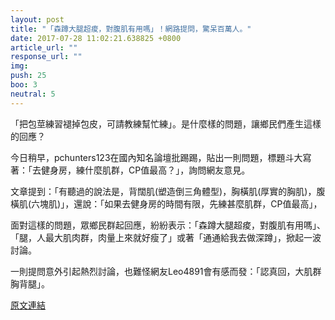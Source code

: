 ```yaml
---
layout: post
title: "「森蹲大腿超痠，對腹肌有用嗎」！網路提問，驚呆百萬人。"
date: 2017-07-28 11:02:21.638825 +0800
article_url: ""
response_url: ""
img: 
push: 25
boo: 3
neutral: 5
---
```


「把包莖練習褪掉包皮，可請教練幫忙練」。是什麼樣的問題，讓鄉民們產生這樣的回應？

今日稍早，pchunters123在國內知名論壇批踢踢，貼出一則問題，標題斗大寫著：「去健身房，練什麼肌群，CP值最高？」，詢問網友意見。

文章提到：「有聽過的說法是，背闊肌(塑造倒三角體型)，胸橫肌(厚實的胸肌)，腹橫肌(六塊肌)」，還說：「如果去健身房的時間有限，先練甚麼肌群，CP值最高」，

面對這樣的問題，眾鄉民群起回應，紛紛表示：「森蹲大腿超痠，對腹肌有用嗎」、「腿，人最大肌肉群，肉量上來就好瘦了」或著「通通給我去做深蹲」，掀起一波討論。

一則提問意外引起熱烈討論，也難怪網友Leo4891會有感而發：「認真回，大肌群胸背腿」。

<a href = "https://www.ptt.cc/bbs/Gossiping/M.1501168322.A.0AC.html">原文連結</a>

